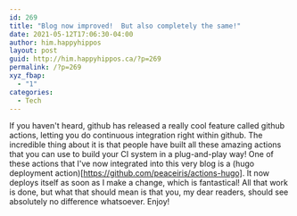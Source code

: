 ```yaml
---
id: 269
title: "Blog now improved!  But also completely the same!"
date: 2021-05-12T17:06:30-04:00
author: him.happyhippos
layout: post
guid: http://him.happyhippos.ca/?p=269
permalink: /?p=269
xyz_fbap:
  - "1"
categories:
  - Tech
---
```

If you haven't heard, github has released a really cool feature called github actions, letting you do continuous integration right within github. The incredible thing about it is that people have built all these amazing actions that you can use to build your CI system in a plug-and-play way!
One of these actions that I've now integrated into this very blog is a (hugo deployment action)[https://github.com/peaceiris/actions-hugo]. It now deploys itself as soon as I make a change, which is fantastical!
All that work is done, but what that should mean is that you, my dear readers, should see absolutely no difference whatsoever.  Enjoy!
